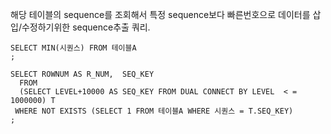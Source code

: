 
해당 테이블의 sequence를 조회해서
특정 sequence보다 빠른번호으로 데이터를 삽입/수정하기위한 sequence추출 쿼리.

```
SELECT MIN(시퀀스) FROM 테이블A
;

SELECT ROWNUM AS R_NUM,  SEQ_KEY
  FROM
  (SELECT LEVEL+10000 AS SEQ_KEY FROM DUAL CONNECT BY LEVEL  < = 1000000) T
 WHERE NOT EXISTS (SELECT 1 FROM 테이블A WHERE 시퀀스 = T.SEQ_KEY)
;
```
